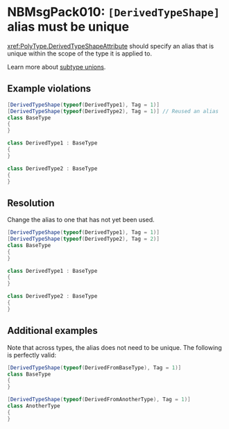 # NBMsgPack010: `[DerivedTypeShape]` alias must be unique

<xref:PolyType.DerivedTypeShapeAttribute> should specify an alias that is unique within the scope of the type it is applied to.

Learn more about [subtype unions](../docs/unions.md).

## Example violations

```cs
[DerivedTypeShape(typeof(DerivedType1), Tag = 1)]
[DerivedTypeShape(typeof(DerivedType2), Tag = 1)] // Reused an alias
class BaseType
{
}

class DerivedType1 : BaseType
{
}

class DerivedType2 : BaseType
{
}
```

## Resolution

Change the alias to one that has not yet been used.

```cs
[DerivedTypeShape(typeof(DerivedType1), Tag = 1)]
[DerivedTypeShape(typeof(DerivedType2), Tag = 2)]
class BaseType
{
}

class DerivedType1 : BaseType
{
}

class DerivedType2 : BaseType
{
}
```

## Additional examples

Note that across types, the alias does not need to be unique.
The following is perfectly valid:

```cs
[DerivedTypeShape(typeof(DerivedFromBaseType), Tag = 1)]
class BaseType
{
}

[DerivedTypeShape(typeof(DerivedFromAnotherType), Tag = 1)]
class AnotherType
{
}
```
